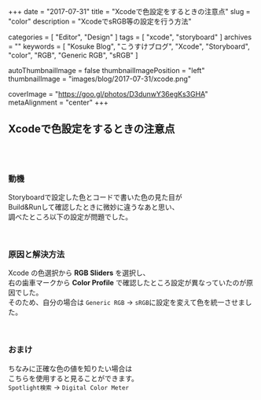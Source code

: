 +++
date = "2017-07-31"
title = "Xcodeで色設定をするときの注意点"
slug = "color"
description = "XcodeでsRGB等の設定を行う方法"

categories = [
	"Editor",
	"Design"
]
tags = [
	"xcode",
	"storyboard"
]
archives = ""
keywords = [
	"Kosuke Blog",
	"こうすけブログ",
	"Xcode",
	"Storyboard",
	"color",
	"RGB",
	"Generic RGB",
	"sRGB"
]

autoThumbnailImage = false
thumbnailImagePosition = "left"
thumbnailImage = "images/blog/2017-07-31/xcode.png"

coverImage = "https://goo.gl/photos/D3dunwY36egKs3GHA"
metaAlignment = "center"
+++

## Xcodeで色設定をするときの注意点

<br>

<br>

### 動機
Storyboardで設定した色とコードで書いた色の見た目が  
Build&Runして確認したときに微妙に違うなあと思い、  
調べたところ以下の設定が問題でした。

<br>

### 原因と解決方法
Xcode の色選択から **RGB Sliders** を選択し、  
右の歯車マークから **Color Profile** で確認したところ設定が異なっていたのが原因でした。  
そのため、自分の場合は `Generic RGB` -> `sRGB`に設定を変えて色を統一させました。

<br>

### おまけ
ちなみに正確な色の値を知りたい場合は  
こちらを使用すると見ることができます。  
`Spotlight検索` -> `Digital Color Meter`

<br>

<script async src="//pagead2.googlesyndication.com/pagead/js/adsbygoogle.js"></script>
<!-- BlogAdsense_Bottom -->
<ins class="adsbygoogle"
     style="display:block"
     data-ad-client="ca-pub-9828180917254396"
     data-ad-slot="9212002313"
     data-ad-format="auto"></ins>
<script>
(adsbygoogle = window.adsbygoogle || []).push({});
</script>
